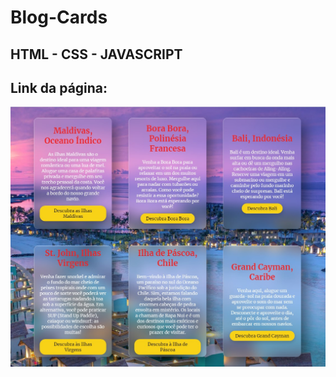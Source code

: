 # Blog-Cards

## HTML - CSS - JAVASCRIPT

## Link da página:
![](https://github.com/BrunoDiasLS/Blog-Cards/blob/main/projeto01.jpg)

